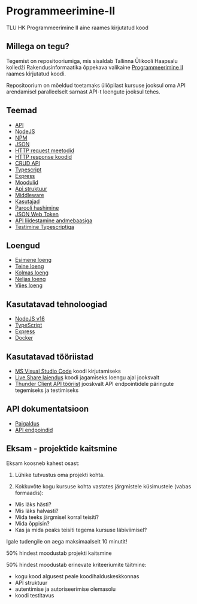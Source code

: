 # Programmeerimine-II

TLU HK Programmeerimine II aine raames kirjutatud kood

## Millega on tegu?

Tegemist on repositooriumiga, mis sisaldab Tallinna Ülikooli Haapsalu kolledži Rakendusinformaatika õppekava valikaine [Programmeerimine II](https://ois2.tlu.ee/tluois/aine/HKI5003.HK) raames kirjutatud koodi.

Repositoorium on mõeldud toetamaks üliõpilast kursuse jooksul oma API arendamisel paralleelselt sarnast API-t loengute jooksul tehes.

## Teemad

-   [API](https://github.com/taaniel123/tluhk_programmeerimine-2/blob/main/loengud/loeng1.md)
-   [NodeJS](teemad/nodejs.md)
-   [NPM](teemad/npm.md)
-   [JSON](teemad/json.md)
-   [HTTP request meetodid](teemad/http_request_meetodid.md)
-   [HTTP response koodid](teemad/http_response_koodid.md)
-   [CRUD API](teemad/crud_api.md)
-   [Typescript](teemad/typescript.md)
-   [Express](teemad/express.md)
-   [Moodulid](teemad/moodulid.md)
-   [Api struktuur](teemad/api_struktuur.md)
-   [Middleware](teemad/middleware.md)
-   [Kasutajad](teemad/kasutajad.md)
-   [Parooli hashimine](teemad/parooli_hashimine.md)
-   [JSON Web Token](teemad/json_web_token.md)
-   [API liidestamine andmebaasiga](teemad/api_liidestamine_mysql_andmebaasiga.md)
-   [Testimine Typescriptiga](teemad/testimine_typescript.md)

## Loengud

-   [Esimene loeng](loengud/loeng1.md)
-   [Teine loeng](loengud/loeng2.md)
-   [Kolmas loeng](loengud/loeng3.md)
-   [Neljas loeng](loengud/loeng4.md)
-   [Viies loeng](loengud/loeng5.md)

## Kasutatavad tehnoloogiad

-   [NodeJS v16](https://nodejs.org/en/download/)
-   [TypeScript](https://www.typescriptlang.org/)
-   [Express](https://www.npmjs.com/package/express)
-   [Docker](https://www.docker.com/)

## Kasutatavad tööriistad

-   [MS Visual Studio Code](https://code.visualstudio.com/download) koodi kirjutamiseks
-   [Live Share laiendus](https://code.visualstudio.com/learn/collaboration/live-share) koodi jagamiseks loengu ajal jooksvalt
-   [Thunder Client API tööriist](https://www.thunderclient.com/) jooskvalt API endpointidele päringute tegemiseks ja testimiseks

## API dokumentatsioon

-   [Paigaldus](apidocs/install.md)
-   [API endpoindid](apidocs/README.md)

## Eksam - projektide kaitsmine

Eksam koosneb kahest osast:

1. Lühike tutvustus oma projekti kohta.

2. Kokkuvõte kogu kursuse kohta vastates järgmistele küsimustele (vabas formaadis):

-   Mis läks hästi?
-   Mis läks halvasti?
-   Mida teeks järgmisel korral teisiti?
-   Mida õppisin?
-   Kas ja mida peaks teisiti tegema kursuse läbiviimisel?

Igale tudengile on aega maksimaalselt 10 minutit!

50% hindest moodustab projekti kaitsmine

50% hindest moodustab erinevate kriteeriumite täitmine:

-   kogu kood algusest peale koodihalduskeskkonnas
-   API struktuur
-   autentimise ja autoriseerimise olemasolu
-   koodi testitavus
